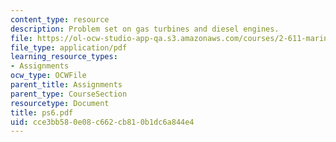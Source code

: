 ```yaml
---
content_type: resource
description: Problem set on gas turbines and diesel engines.
file: https://ol-ocw-studio-app-qa.s3.amazonaws.com/courses/2-611-marine-power-and-propulsion-fall-2006/cce3bb580e08c662cb810b1dc6a844e4_ps6.pdf
file_type: application/pdf
learning_resource_types:
- Assignments
ocw_type: OCWFile
parent_title: Assignments
parent_type: CourseSection
resourcetype: Document
title: ps6.pdf
uid: cce3bb58-0e08-c662-cb81-0b1dc6a844e4
---
```

